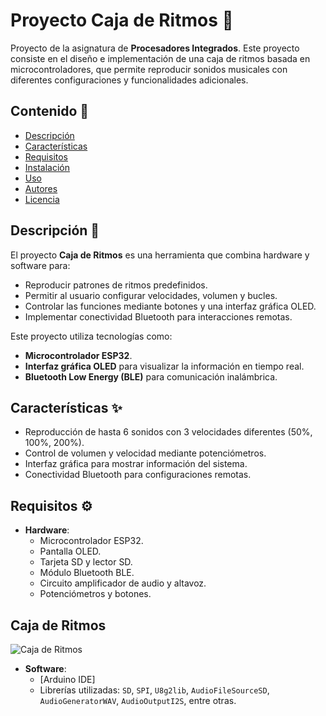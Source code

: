 # Proyecto Caja de Ritmos 🎵

Proyecto de la asignatura de **Procesadores Integrados**. Este proyecto consiste en el diseño e implementación de una caja de ritmos basada en microcontroladores, que permite reproducir sonidos musicales con diferentes configuraciones y funcionalidades adicionales.

## Contenido 📂

- [Descripción](#descripción)
- [Características](#características)
- [Requisitos](#requisitos)
- [Instalación](#instalación)
- [Uso](#uso)
- [Autores](#autores)
- [Licencia](#licencia)

## Descripción 📝

El proyecto **Caja de Ritmos** es una herramienta que combina hardware y software para:
- Reproducir patrones de ritmos predefinidos.
- Permitir al usuario configurar velocidades, volumen y bucles.
- Controlar las funciones mediante botones y una interfaz gráfica OLED.
- Implementar conectividad Bluetooth para interacciones remotas.

Este proyecto utiliza tecnologías como:
- **Microcontrolador ESP32**.
- **Interfaz gráfica OLED** para visualizar la información en tiempo real.
- **Bluetooth Low Energy (BLE)** para comunicación inalámbrica.

## Características ✨

- Reproducción de hasta 6 sonidos con 3 velocidades diferentes (50%, 100%, 200%).
- Control de volumen y velocidad mediante potenciómetros.
- Interfaz gráfica para mostrar información del sistema.
- Conectividad Bluetooth para configuraciones remotas.

## Requisitos ⚙️

- **Hardware**:
  - Microcontrolador ESP32.
  - Pantalla OLED.
  - Tarjeta SD y lector SD.
  - Módulo Bluetooth BLE.
  - Circuito amplificador de audio y altavoz.
  - Potenciómetros y botones.
 
## Caja de Ritmos
![Caja de Ritmos](https://github.com/user-attachments/assets/344cda45-be3a-4ed6-8814-b03a99a3c03b)

- **Software**:
  - [Arduino IDE]
  - Librerías utilizadas: `SD`, `SPI`, `U8g2lib`, `AudioFileSourceSD`, `AudioGeneratorWAV`, `AudioOutputI2S`, entre otras.
